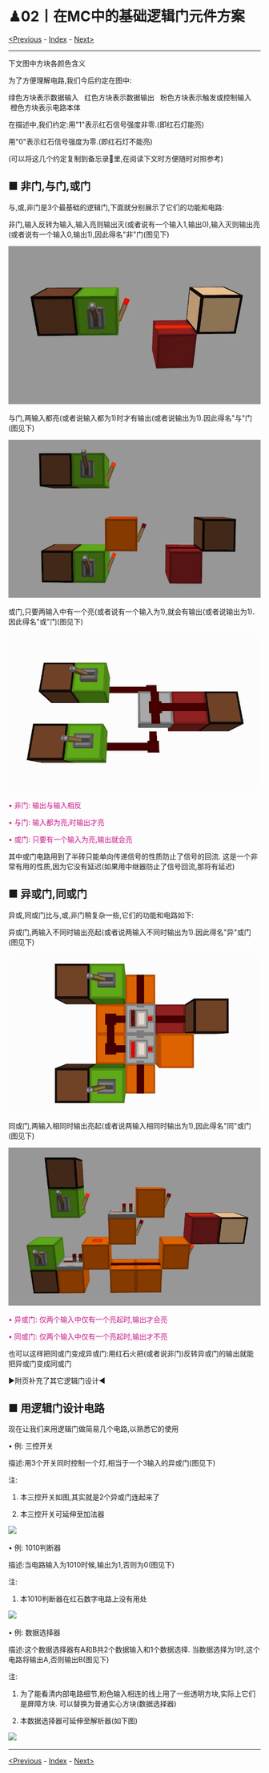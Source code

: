 # ♟02丨在MC中的基础逻辑门元件方案

[<Previous](01.md) - [Index](index.md) - [Next>](03.md)

---

下文图中方块各颜色含义

为了方便理解电路,我们今后约定在图中:

绿色方块表示数据输入   红色方块表示数据输出   粉色方块表示触发或控制输入   橙色方块表示电路本体

在描述中,我们约定:用"1"表示红石信号强度非零.(即红石灯能亮)

用"0"表示红石信号强度为零.(即红石灯不能亮)

(可以将这几个约定复制到备忘录📕里,在阅读下文时方便随时对照参考)

## ■ 非门,与门,或门

与,或,非门是3个最基础的逻辑门,下面就分别展示了它们的功能和电路:

非门,输入反转为输入,输入亮则输出灭(或者说有一个输入1,输出0),输入灭则输出亮(或者说有一个输入0,输出1),因此得名"非"门(图见下)

![](images/8.webp)

与门,两输入都亮(或者说输入都为1)时才有输出(或者说输出为1).因此得名"与"门(图见下)

![](images/9.webp)

或门,只要两输入中有一个亮(或者说有一个输入为1),就会有输出(或者说输出为1).因此得名"或"门(图见下)

![](images/10.webp)

<font color=MediumVioletRed>

• 非门: 输出与输入相反

• 与门: 输入都为亮,时输出才亮

• 或门: 只要有一个输入为亮,输出就会亮

</font>

其中或门电路用到了半砖只能单向传递信号的性质防止了信号的回流.
这是一个非常有用的性质,因为它没有延迟(如果用中继器防止了信号回流,那将有延迟)

## ■ 异或门,同或门

异或,同或门比与,或,非门稍复杂一些,它们的功能和电路如下:

异或门,两输入不同时输出亮起(或者说两输入不同时输出为1).因此得名"异"或门(图见下)

![](images/11.webp)

同或门,两输入相同时输出亮起(或者说两输入相同时输出为1),因此得名"同"或门(图见下)

![](images/12.webp)

<font color=MediumVioletRed>

• 异或门: 仅两个输入中仅有一个亮起时,输出才会亮

• 同或门: 仅两个输入中仅有一个亮起时,输出才不亮

</font>

也可以这样把同或门变成异或门:用红石火把(或者说非门)反转异或门的输出就能把异或门变成同或门

▶附页补充了其它逻辑门设计◀

## ■ 用逻辑门设计电路

现在让我们来用逻辑门做简易几个电路,以熟悉它的使用

• 例: 三控开关

描述:用3个开关同时控制一个灯,相当于一个3输入的异或门(图见下)

注:

1. 本三控开关如图,其实就是2个异或门连起来了

2. 本三控开关可延伸至加法器

![](images/13.avif)

• 例: 1010判断器

描述:当电路输入为1010时候,输出为1,否则为0(图见下)

注:

1. 本1010判断器在红石数字电路上没有用处

![](images/14.avif)

• 例: 数据选择器

描述:这个数据选择器有A和B共2个数据输入和1个数据选择.
当数据选择为1时,这个电路将输出A,否则输出B(图见下)

注:

1. 为了能看清内部电路细节,粉色输入相连的线上用了一些透明方块,实际上它们是屏障方块.
可以替换为普通实心方块(数据选择器)

2. 本数据选择器可延伸至解析器(如下图)

![](images/15.avif)

---

[<Previous](01.md) - [Index](index.md) - [Next>](03.md)
